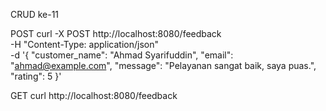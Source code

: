 CRUD ke-11

POST
curl -X POST http://localhost:8080/feedback \
-H "Content-Type: application/json" \
-d '{
  "customer_name": "Ahmad Syarifuddin",
  "email": "ahmad@example.com",
  "message": "Pelayanan sangat baik, saya puas.",
  "rating": 5
}'


GET
curl http://localhost:8080/feedback